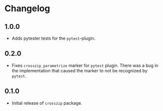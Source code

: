 # Changelog

## 1.0.0

- Adds pytester tests for the `pytest`-plugin.

## 0.2.0

- Fixes `crosszip_parametrize` marker for `pytest` plugin. There was a bug in the implementation that caused the marker to not be recognized by `pytest`.

## 0.1.0

- Initial release of `crosszip` package.
